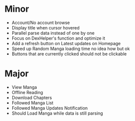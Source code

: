 # Minor

- Account/No account browse
- Display title when cursor hovered
- Parallel parse data instead of one by one
- Focus on DexHelper's function and optimize it
- Add a refresh button on Latest updates on Homepage
- Speed up Random Manga loading time no idea how but ok
- Buttons that are currently clicked should not be clickable

# Major

- View Manga
- Offline Reading
- Download Chapters
- Followed Manga List
- Followed Manga Updates Notification
- Should Load Manga while data is still parsing